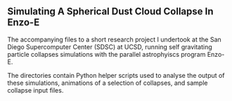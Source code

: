 ## Simulating A Spherical Dust Cloud Collapse In Enzo-E
The accompanying files to a short research project I undertook at the San Diego Supercomputer Center (SDSC) at UCSD, running self gravitating particle collapses simulations with the parallel astrophyiscs program Enzo-E.

The directories contain Python helper scripts used to analyse the output of these simulations, animations of a selection of collapses, and sample collapse input files.
